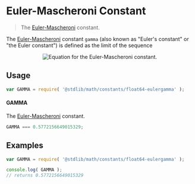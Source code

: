 Euler-Mascheroni Constant
===

> The [Euler-Mascheroni][eulergamma] constant.

<!-- <intro> -->
The [Euler-Mascheroni][eulergamma] constant `gamma` (also known as "Euler's constant" or "the Euler constant") is defined as the limit of the sequence

<!-- <equation class="equation" label="eq:const_eulergamma" align="center" raw="\gamma = \lim_{n\to\infty} \left( \sum_{k=1}^n \frac{1}{k} - \ln n \right)" alt="Equation for the Euler-Mascheroni constant."> -->
<div class="equation" align="center" data-raw-text="\gamma = \lim_{n\to\infty} \left( \sum_{k=1}^n \frac{1}{k} - \ln n \right)" data-equation="eq:const_eulergamma">
    <img src="https://cdn.rawgit.com/stdlib-js/stdlib/bca33e85fd9d88801e71ba3d54f04d7d21a8d49a/lib/node_modules/@stdlib/math/constants/float64-eulergamma/docs/img/eulergamma.svg" alt="Equation for the Euler-Mascheroni constant.">
    <br>
</div>
<!-- </equation> -->

<!-- </intro> -->

<!-- <usage> -->
## Usage

``` javascript
var GAMMA = require( '@stdlib/math/constants/float64-eulergamma' );
```

#### GAMMA

The [Euler-Mascheroni][eulergamma] constant.

``` javascript
GAMMA === 0.5772156649015329;
```

<!-- </usage> -->

<!-- <examples> -->
## Examples

``` javascript
var GAMMA = require( '@stdlib/math/constants/float64-eulergamma' );

console.log( GAMMA );
// returns 0.5772156649015329
```

<!-- </examples> -->

<!-- <links> -->
[eulergamma]: http://mathworld.wolfram.com/Euler-MascheroniConstant.html
<!-- </links> -->
